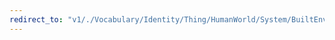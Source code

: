 ```yaml
---
redirect_to: "v1/./Vocabulary/Identity/Thing/HumanWorld/System/BuiltEnvironment/../BuiltEnvironment.jsonld"
---
```

